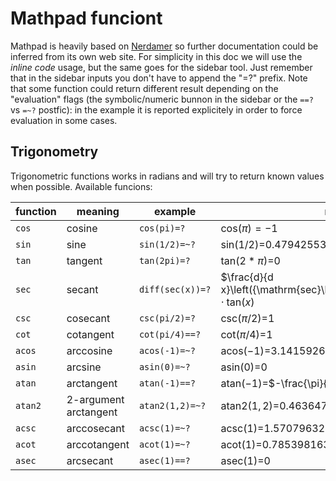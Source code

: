 # Mathpad funciont

Mathpad is heavily based on [Nerdamer](https://nerdamer.com/) so further documentation could be inferred from its own web site. For simplicity in this doc we will use the *inline code* usage, but the same goes for the sidebar tool. Just remember that in the sidebar inputs you don't have to append the "=?" prefix. 
Note that some function could return different result depending on the "evaluation" flags (the symbolic/numeric bunnon in the sidebar or the `==?` vs `=~?` postfic): in the example it is reported explicitely in order to force evaluation in some cases.

## Trigonometry
Trigonometric functions works in radians and will try to return known values when possible. 
Available funcions: 

| function | meaning               | example          | result                                                                                                                 |
|----------|-----------------------|------------------|------------------------------------------------------------------------------------------------------------------------|
| `cos`    | cosine                | `cos(pi)=?`      | $\mathrm{cos}\left(\pi\right) = -1$                                                                                    |
| `sin`    | sine                  | `sin(1/2)=~?`    | $\mathrm{sin}\left(1/2\right)$=$0.47942553860420299549$                                                                |
| `tan`    | tangent               | `tan(2pi)=?`     | $\mathrm{tan}\left(2*\pi\right)$=$0$                                                                                   |
| `sec`    | secant                | `diff(sec(x))=?` | $\frac{d}{d x}\left({\mathrm{sec}\left(x\right)}\right)$=$\mathrm{sec}\left(x\right) \cdot \mathrm{tan}\left(x\right)$ |
| `csc`    | cosecant              | `csc(pi/2)=?`    | $\mathrm{csc}\left(\pi/2\right)$=$1$                                                                                   |
| `cot`    | cotangent             | `cot(pi/4)==?`   | $\mathrm{cot}\left(\pi/4\right)$=$1$                                                                                   |
| `acos`   | arccosine             | `acos(-1)=~?`    | $\mathrm{acos}\left(-1\right)$=$3.14159265358979316028$                                                                |
| `asin`   | arcsine               | `asin(0)=~?`     | $\mathrm{asin}\left(0\right)$=$0$                                                                                      |
| `atan`   | arctangent            | `atan(-1)==?`    | $\mathrm{atan}\left(-1\right)$=$-\frac{\pi}{4}$                                                                        |
| `atan2`  | 2-argument arctangent | `atan2(1,2)=~?`  | $\mathrm{atan2}\left(1,2\right)$=$0.46364760900080610964$                                                              |
| `acsc`   | arccosecant           | `acsc(1)=~?`     | $\mathrm{acsc}\left(1\right)$=$1.57079632679489658014$                                                                 |
| `acot`   | arccotangent          | `acot(1)=~?`     | $\mathrm{acot}\left(1\right)$=$0.78539816339744838635$                                                                 |
| `asec`   | arcsecant             | `asec(1)==?`     | $\mathrm{asec}\left(1\right)$=$0$                                                                                      |

